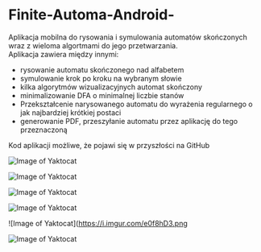 # Finite-Automa-Android-
Aplikacja mobilna do rysowania i symulowania automatów skończonych wraz z wieloma algortmami do jego przetwarzania.  
Aplikacja zawiera między innymi:
* rysowanie automatu skończonego nad alfabetem
* symulowanie krok po kroku na wybranym słowie
* kilka algorytmów wizualizacyjnych automat skończony
* minimalizowanie DFA o minimalnej liczbie stanów
* Przekształcenie narysowanego automatu do wyrażenia regularnego o jak najbardziej krótkiej postaci 
* generowanie PDF, przeszyłanie automatu przez aplikację do tego przeznaczoną

Kod aplikacji możliwe, że pojawi się w przyszłości na GitHub

![Image of Yaktocat](https://i.imgur.com/TQqG0bY.png)

![Image of Yaktocat](https://i.imgur.com/yXPJD9R.png)

![Image of Yaktocat](https://i.imgur.com/QjzIei4.png)

![Image of Yaktocat](https://i.imgur.com/StIESR9.png)

![Image of Yaktocat](https://i.imgur.com/e0f8hD3.png

![Image of Yaktocat](https://i.imgur.com/KSQwIfR.png)

 
